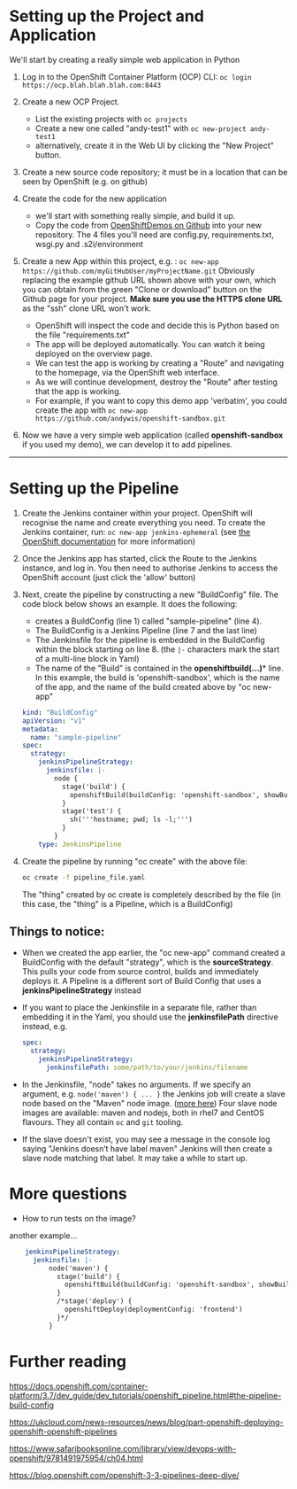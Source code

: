 # Setting up the Project and Application
We'll start by creating a really simple web application in Python

1. Log in to the OpenShift Container Platform (OCP) CLI:
`oc login https://ocp.blah.blah.blah.com:8443`

1. Create a new OCP Project.
   - List the existing projects with `oc projects`  
   - Create a new one called "andy-test1" with  `oc new-project andy-test1`
   - alternatively, create it in the Web UI by clicking the "New Project"
     button.

1. Create a new source code repository; it must be in a location that can be
   seen by OpenShift (e.g. on github)

1. Create the code for the new application
   - we'll start with something really simple, and build it up.
   - Copy the code from 
     [OpenShiftDemos on Github](https://github.com/OpenShiftDemos/os-sample-python)
     into your new repository. The 4 files you'll need are config.py,
     requirements.txt, wsgi.py and .s2i/environment

1. Create a new App within this project, e.g. : 
    `oc new-app https://github.com/myGitHubUser/myProjectName.git`
    Obviously replacing the example github URL shown above with your own,
    which you can obtain from the green "Clone or download" button on the
    Github page for your project. **Make sure you use the HTTPS clone URL**
    as the "ssh" clone URL won't work.
    - OpenShift will inspect the code and decide this is Python based on
      the file "requirements.txt"
    - The app will be deployed automatically. You can watch it being
      deployed on the overview page.
    - We can test the app is working by creating a "Route" and navigating to
      the homepage, via the OpenShift web interface.
    - As we will continue development, destroy the "Route" after testing that
      the app is working.
    - For example, if you want to copy this demo app 'verbatim', you could
      create the app with `oc new-app https://github.com/andywis/openshift-sandbox.git`

1. Now we have a very simple web application (called **openshift-sandbox** if 
   you used my demo), we can develop it to add pipelines.
   
-------

# Setting up the Pipeline

1. Create the Jenkins container within your project. OpenShift will 
   recognise the name and create everything you need. To create the Jenkins
   container, run: `oc new-app jenkins-ephemeral` (see 
   [the OpenShift documentation](https://docs.openshift.com/container-platform/3.7/dev_guide/dev_tutorials/openshift_pipeline.html#creating-the-jenkins-master)
   for more information)
   
1. Once the Jenkins app has started, click the Route to the Jenkins
   instance, and log in. You then need to authorise Jenkins to access the 
   OpenShift account (just click the 'allow' button)
   
1. Next, create the pipeline by constructing a new "BuildConfig" file. The
   code block below shows an example. It does the following:
   - creates a BuildConfig (line 1) called "sample-pipeline" (line 4).
   - The BuildConfig is a Jenkins Pipeline (line 7 and the last line)
   - The Jenkinsfile for the pipeline is embedded in the BuildConfig within
     the block starting on line 8. (the `|-` characters mark the start of a 
     multi-line block in Yaml)
   - The name of the "Build" is contained in the **openshiftbuild(...)*** line.
     In this example, the build is 'openshift-sandbox', which is the name
     of the app, and the name of the build created above by "oc new-app"
    ```yaml
    kind: "BuildConfig"
    apiVersion: "v1"
    metadata:
      name: "sample-pipeline"
    spec:
      strategy:
        jenkinsPipelineStrategy:
          jenkinsfile: |-
            node {
              stage('build') {
                openshiftBuild(buildConfig: 'openshift-sandbox', showBuildLogs: 'true')
              }
              stage('test') {
                sh('''hostname; pwd; ls -l;''')
              }
            }
        type: JenkinsPipeline
    ```

1. Create the pipeline by running "oc create" with the above file:
    ```bash
    oc create -f pipeline_file.yaml
    ```
    The "thing" created by oc create is completely described by the 
    file (in this case, the "thing" is a Pipeline, which is a BuildConfig)


## Things to notice:
   -  When we created the app earlier, the "oc new-app" command created a
      BuildConfig with the default "strategy", which is the 
      **sourceStrategy**. This pulls your code from source control, builds
      and immediately deploys it. A Pipeline is a different sort of
      Build Config that uses a 
      **jenkinsPipelineStrategy** instead
   -  If you want to place the Jenkinsfile in a separate file, rather than
      embedding it in the Yaml, you should use the **jenkinsfilePath**
      directive instead, e.g.
   
        ```yaml
        spec:
          strategy:
            jenkinsPipelineStrategy:
              jenkinsfilePath: some/path/to/your/jenkins/filename
        ```

  -  In the Jenkinsfile, "node" takes no arguments. If we specify an argument, 
     e.g. `node('maven') { ... }` the Jenkins job will create a slave node 
     based on the "Maven" node image. 
     ([more here](https://blog.openshift.com/openshift-3-3-pipelines-deep-dive/))
     Four slave node images are available: maven and nodejs, both in rhel7 and
     CentOS flavours. They all contain `oc` and `git` tooling.
     
     
  -  If the slave doesn't exist, you may see a message in the console log saying
     "Jenkins doesn’t have label maven" Jenkins will then create a slave node
     matching that label. It may take a while to start up.
   
   
# More questions
* How to run tests on the image?

another example...
```yaml
    jenkinsPipelineStrategy:
      jenkinsfile: |-
          node('maven') {
            stage('build') {
              openshiftBuild(buildConfig: 'openshift-sandbox', showBuildLogs: 'true')
            }
            /*stage('deploy') {
              openshiftDeploy(deploymentConfig: 'frontend')
            }*/
          }
```

# Further reading

https://docs.openshift.com/container-platform/3.7/dev_guide/dev_tutorials/openshift_pipeline.html#the-pipeline-build-config

https://ukcloud.com/news-resources/news/blog/part-openshift-deploying-openshift-openshift-pipelines
   
https://www.safaribooksonline.com/library/view/devops-with-openshift/9781491975954/ch04.html
   
https://blog.openshift.com/openshift-3-3-pipelines-deep-dive/
